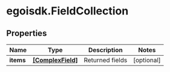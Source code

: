 # egoisdk.FieldCollection

## Properties

Name | Type | Description | Notes
------------ | ------------- | ------------- | -------------
**items** | [**[ComplexField]**](ComplexField.md) | Returned fields | [optional] 


